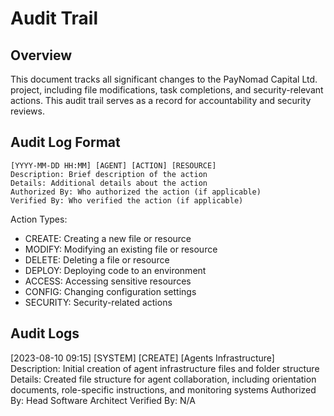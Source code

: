 # Audit Trail

## Overview

This document tracks all significant changes to the PayNomad Capital Ltd. project, including file modifications, task completions, and security-relevant actions. This audit trail serves as a record for accountability and security reviews.

## Audit Log Format

```
[YYYY-MM-DD HH:MM] [AGENT] [ACTION] [RESOURCE]
Description: Brief description of the action
Details: Additional details about the action
Authorized By: Who authorized the action (if applicable)
Verified By: Who verified the action (if applicable)
```

Action Types:
- CREATE: Creating a new file or resource
- MODIFY: Modifying an existing file or resource
- DELETE: Deleting a file or resource
- DEPLOY: Deploying code to an environment
- ACCESS: Accessing sensitive resources
- CONFIG: Changing configuration settings
- SECURITY: Security-related actions

## Audit Logs

<!-- Example audit log entry (remove before production) -->
<!--
[2023-06-15 10:25] [BACK-END AGENT] [MODIFY] [Database_Schema_Changes.md]
Description: Updated database schema for blog posts table
Details: Added new columns for SEO metadata and modified indexes for performance
Authorized By: Head Software Architect
Verified By: Security Agent
-->

<!-- Add new audit logs below this line -->

[2023-08-10 09:15] [SYSTEM] [CREATE] [Agents Infrastructure]
Description: Initial creation of agent infrastructure files and folder structure
Details: Created file structure for agent collaboration, including orientation documents, role-specific instructions, and monitoring systems
Authorized By: Head Software Architect
Verified By: N/A
